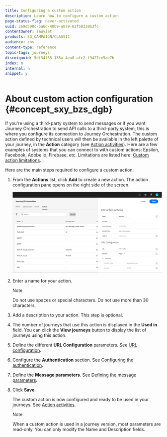 ```yaml
---
title: Configuring a custom action
description: Learn how to configure a custom action
page-status-flag: never-activated
uuid: 269d590c-5a6d-40b9-a879-02f5033863fc
contentOwner: sauviat
products: SG_CAMPAIGN/CLASSIC
audience: rns
content-type: reference
topic-tags: journeys
discoiquuid: 5df34f55-135a-4ea8-afc2-f9427ce5ae7b
index: n
internal: n
snippet: y
---
```


# About custom action configuration {#concept_sxy_bzs_dgb}

If you're using a third-party system to send messages or if you want Journey Orchestration to send API calls to a third-party system, this is where you configure its connection to Journey Orchestration. The custom action defined by technical users will then be available in the left palette of your journey, in the **Action** category (see [Action activities](../building-journeys/journeyaction.md#concept_hbj_hrt_52b)). Here are a few examples of systems that you can connect to with custom actions: Epsilon, Facebook, Adobe.io, Firebase, etc.
Limitations are listed here: [Custom action limitations](../action/customlimitations.md#concept_lh2_df1_2gb).

Here are the main steps required to configure a custom action:

1. From the **Actions** list, click **Add** to create a new action. The action configuration pane opens on the right side of the screen.

    ![](../assets/custom2.png)

1. Enter a name for your action.

    >[!NOTE]
    >
    >Do not use spaces or special characters. Do not use more than 30 characters.

1. Add a description to your action. This step is optional.
1. The number of journeys that use this action is displayed in the **Used in** field. You can click the **View journeys** button to display the list of  journeys using this action.
1. Define the different **URL Configuration** parameters. See [URL configuration](../action/customurl.md#concept_gbg_1f1_2gb).
1. Configure the **Authentication** section. See [Configuring the authentication](../action/customauthentication.md#concept_is4_cf1_2gb).
1. Define the **Message parameters**. See [Defining the message parameters](../action/customparameters.md#concept_wy4_bf1_2gb).
1. Click **Save**.

    The custom action is now configured and ready to be used in your journeys. See [Action activities](../building-journeys/journeyaction.md#concept_hbj_hrt_52b).

    >[!NOTE]
    >
    >When a custom action is used in a journey version, most parameters are read-only. You can only modify the Name and Description fields.
